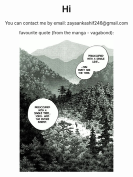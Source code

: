 <h1 align="center">Hi</h1>

<p align="center">
  You can contact me by email: zayaankashif246@gmail.com
  <br>
</p>
<p align="center">favourite quote (from the manga - vagabond):</p>
<p align="center">
  <img src="https://github.com/zkhan122/zkhan122/blob/main/assets/vagabond.jpg?raw=true" alt="Vagabond" style="width:300px;" />
</p>
